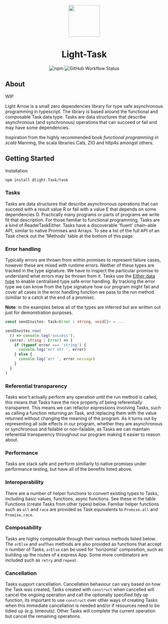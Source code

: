 <div align="center">
<img height="100" src="https://raw.githubusercontent.com/lauri3new/light-Task/master/Task1.png">
<h1 >Light-Task</h1>
</div>

<p align="center">
<img alt="npm" src="https://img.shields.io/npm/v/@light-Task/Task?color=g">
<img alt="GitHub Workflow Status" src="https://img.shields.io/github/workflow/status/lauri3new/light-Task/Node.js%20CI">
</p>

## About

WIP

Light Arrow is a small zero dependencies library for type safe asynchronous programming in typescript. The library is based around the functional and composable Task data type. Tasks are data structures that describe asynchronous (and synchronous) operations that can succeed or fail and may have some dependencies.

Inspiration from the highly recommended book _functional programming in scala_ Manning, the scala libraries Cats, ZIO and http4s amongst others.

## Getting Started

Installation

```bash
npm install @light-Task/task
```

### Tasks

Tasks are data structures that describe asynchronous operations that can succeed with a result value R or fail with a value E that depends on some dependencies D. Practically many programs or parts of programs we write fit that description. For those familiar to functional programming, Tasks are a kind of ReaderTaskEither. Tasks have a discoverable 'fluent' chain-able API, similar to native Promises and Arrays. To see a list of the full API of an Task check out the 'Methods' table at the bottom of this page.

### Error handling

Typically errors are thrown from within promises to represent failure cases, however these are mixed with runtime errors. Neither of these types are tracked in the type signature. We have to inspect the particular promise to understand what errors may be thrown from it. Tasks use the [Either data type](Either.md) to enable centralised type safe error handling. By tracking the error type we can know from the type signature how our program might fail and cover all cases in the error handling function we pass to the run method (similiar to a catch at the end of a promise).

**Note**: in the examples below all of the types are inferred but are written out just for demonstration purposes.

```ts
const sendInvites: Task<Error | string, void[]> = ...

sendInvites.run(
  () => console.log('success'),
  (error: string | Error) => {
    if (typeof error === 'string') {
      console.log('err str ', error)
    } else {
      console.log('err ', error.message)
    }
  }
)
```

### Referential transparency

Tasks won't actually perform any operation until the run method is called, this means that Tasks have the nice property of being referentially transparent. This means we can refactor expressions involving Tasks, such as calling a function returning an Task, and replacing them with the value returned without changing the meaning of the program. As it turns out by representing all side effects in our program, whether they are asynchronous or synchronous and failable or non-failable, as Tasks we can maintain referential transparency throughout our program making it easier to reason about.

### Performance

Tasks are stack safe and perform similiarly to native promises under performance testing, but have all of the benefits listed above.

### Interoperability

There are a number of helper functions to convert existing types to Tasks, including basic values, functions, async functions. See these in the table Functions (create Tasks from other types) below. Familiar helper functions such as `all` and `race` are provided as Task equivalents to `Promise.all` and `Promise.race`.

### Composability

Tasks are highly composable through their various methods listed below. The `orElse` and `andThen` methods are also provided as functions that accept n number of Tasks, `orElse` can be used for 'horizontal' composition, such as building up the routes of a express App. Some more combinators are included such as `retry` and `repeat`.

### Cancellation

Tasks support cancellation. Cancellation behaviour can vary based on how the Task was created, Tasks created with `construct` when cancelled will cancel the ongoing operation and call the optionally specified tidy up function, its important to use `construct` over other ways of creating Tasks when this immediate cancellation is needed and/or if resources need to be tidied up (e.g. timeouts). Other Tasks will complete the current operation but cancel the remaining operations.
